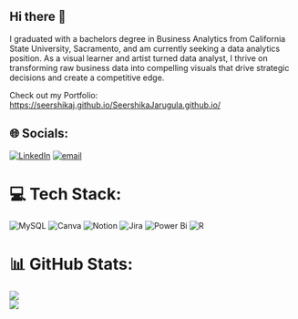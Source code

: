 ## Hi there 👋

I graduated with a bachelors degree in Business Analytics from California State University, Sacramento, and am currently seeking a data analytics position. As a visual learner and artist turned data analyst, I thrive on transforming raw business data into compelling visuals that drive strategic decisions and create a competitive edge.

Check out my Portfolio: https://seershikaj.github.io/SeershikaJarugula.github.io/

## 🌐 Socials:
[![LinkedIn](https://img.shields.io/badge/LinkedIn-%230077B5.svg?logo=linkedin&logoColor=white)](https://linkedin.com/in/https://www.linkedin.com/in/seershika-jarugula-05725337a/) [![email](https://img.shields.io/badge/Email-D14836?logo=gmail&logoColor=white)](mailto:Seershika02@gmail.com) 

# 💻 Tech Stack:
![MySQL](https://img.shields.io/badge/mysql-4479A1.svg?style=for-the-badge&logo=mysql&logoColor=white) ![Canva](https://img.shields.io/badge/Canva-%2300C4CC.svg?style=for-the-badge&logo=Canva&logoColor=white) ![Notion](https://img.shields.io/badge/Notion-%23000000.svg?style=for-the-badge&logo=notion&logoColor=white) ![Jira](https://img.shields.io/badge/jira-%230A0FFF.svg?style=for-the-badge&logo=jira&logoColor=white) ![Power Bi](https://img.shields.io/badge/power_bi-F2C811?style=for-the-badge&logo=powerbi&logoColor=black) ![R](https://img.shields.io/badge/r-%23276DC3.svg?style=for-the-badge&logo=r&logoColor=white)
# 📊 GitHub Stats:
![](https://github-readme-stats.vercel.app/api?username=SeershikaJ&theme=swift&hide_border=false&include_all_commits=true&count_private=false)<br/>
![](https://nirzak-streak-stats.vercel.app/?user=SeershikaJ&theme=swift&hide_border=false)<br/>
